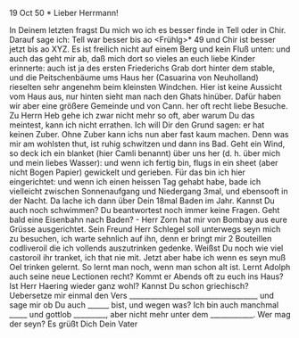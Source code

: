  19 Oct 50
 <Samstag>*
Lieber Herrmann!

In Deinem letzten fragst Du mich wo ich es besser finde in Tell oder in Chir. Darauf sage ich: Tell war besser bis ao <Frühlg>* 49 und Chir ist besser jetzt bis ao XYZ. Es ist freilich nicht auf einem Berg und kein Fluß unten: und auch das geht mir ab, daß mich dort so vieles an euch liebe Kinder erinnerte: auch ist ja des ersten Friederichs Grab dort hinter dem stable, und die Peitschenbäume ums Haus her (Casuarina von Neuholland) rieselten sehr angenehm beim kleinsten Windchen. Hier ist keine Aussicht vom Haus aus, nur hinten sieht man nach den Ghats hinüber. Dafür haben wir aber eine größere Gemeinde und von Cann. her oft recht liebe Besuche. Zu Herrn Heb gehe ich zwar nicht mehr so oft, aber warum Du das meintest, kann ich nicht errathen. Ich will Dir den Grund sagen: er hat keinen Zuber. Ohne Zuber kann ichs nun aber fast kaum machen. Denn was mir am wohlsten thut, ist ruhig schwitzen und dann ins Bad. Geht ein Wind, so deck ich ein blanket (hier Camli benannt) über uns her (d. h. über mich und mein liebes Wasser): und wenn ich fertig bin, flugs in ein sheet (aber nicht Bogen Papier) gewickelt und gerieben. Für das bin ich hier eingerichtet: und wenn ich einen heissen Tag gehabt habe, bade ich vielleicht zwischen Sonnenaufgang und Niedergang 3mal, und ebensooft in der Nacht. Da lache ich dann über Dein 18mal Baden im Jahr. Kannst Du auch noch schwimmen? Du beantwortest noch immer keine Fragen. Geht bald eine Eisenbahn nach Baden? - Herr Zorn hat mir von Bombay aus eure Grüsse ausgerichtet. Sein Freund Herr Schlegel soll unterwegs seyn mich zu besuchen, ich warte sehnlich auf ihn, denn er bringt mir 2 Bouteillen codliveroil die ich vollends auszutrinken gedenke. Weißst Du noch wie viel castoroil ihr tranket, ich that nie mit. Jetzt aber habe ich wenn es seyn muß Oel trinken gelernt. So lernt man noch, wenn man schon alt ist. Lernt Adolph auch seine neue Lectionen recht? Kommt er Abends oft zu euch ins Haus? Ist Herr Haering wieder ganz wohl? Kannst Du schon griechisch? Uebersetze mir einmal den Vers ____________________________________ und sage mir ob Du auch ______ bist, und wegen was? Ich bin auch manchmal _____ und gottlob _________, aber nicht mehr unter dem ____________. Wer mag der seyn? Es grüßt Dich
 Dein Vater

